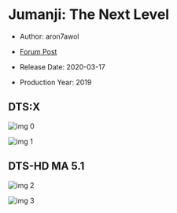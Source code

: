 # Jumanji: The Next Level

* Author: aron7awol

* [Forum Post](https://www.avsforum.com/threads/bass-eq-for-filtered-movies.2995212/post-59321086)

* Release Date: 2020-03-17
* Production Year: 2019

## DTS:X

![img 0](https://i.imgur.com/FpHPygA.jpg)

![img 1](https://i.imgur.com/hgZHUA4.png)

## DTS-HD MA 5.1

![img 2](https://i.imgur.com/5OcZZ4X.jpg)

![img 3](https://i.imgur.com/yay9nT8.png)

